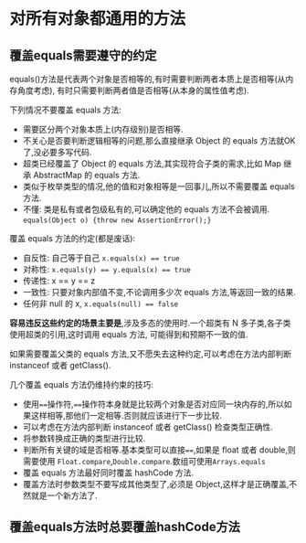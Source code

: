 对所有对象都通用的方法
===========

## 覆盖equals需要遵守的约定
equals()方法是代表两个对象是否相等的,有时需要判断两者本质上是否相等(从内存角度考虑),
有时只需要判断两者值是否相等(从本身的属性值考虑).

下列情况不要覆盖 equals 方法:
- 需要区分两个对象本质上(内存级别)是否相等.
- 不关心是否要判断逻辑相等的问题,那么直接继承 Object 的 equals 方法就OK了,没必要多写代码.
- 超类已经覆盖了 Object 的 equals 方法,其实现符合子类的需求,比如 Map 继承 AbstractMap 的 equals 方法.
- 类似于枚举类型的情况,他的值和对象相等是一回事儿,所以不需要覆盖 equals 方法.
- 不懂: 类是私有或者包级私有的,可以确定他的 equals 方法不会被调用. `equals(Object o) {throw new AssertionError();}`

覆盖 equals 方法的约定(都是废话):
- 自反性: 自己等于自己 `x.equals(x) == true`
- 对称性: `x.equals(y) == y.equals(x) == true`
- 传递性: x == y == z
- 一致性: 只要对象内部值不变,不论调用多少次 equals 方法,等返回一致的结果.
- 任何非 null 的 x, `x.equals(null) == false`

**容易违反这些约定的场景主要是**,涉及多态的使用时.一个超类有 N 多子类,各子类使用超类的引用,这时调用 equals 方法,
可能得到和预期不一致的值.

如果需要覆盖父类的 equals 方法,又不愿失去这种约定,可以考虑在方法内部判断 instanceof 或者 getClass().

几个覆盖 equals 方法仍维持约束的技巧:
- 使用`==`操作符,`==`操作符本身就是比较两个对象是否对应同一块内存的,所以如果这样相等,那他们一定相等.否则就应该进行下一步比较.
- 可以考虑在方法内部判断 instanceof 或者 getClass() 检查类型正确性.
- 将参数转换成正确的类型进行比较.
- 判断所有关键的域是否相等.基本类型可以直接`==`,如果是 float 或者 double,则需要使用 `Float.compare`,`Double.compare`.数组可使用`Arrays.equals`
- 覆盖 equals 方法最好同时覆盖 hashCode 方法.
- 覆盖方法时参数类型不要写成其他类型了,必须是 Object,这样才是正确覆盖,不然就是一个新方法了.


## 覆盖equals方法时总要覆盖hashCode方法